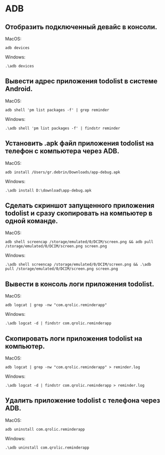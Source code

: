 # ADB

## Отобразить подключенный девайс в консоли.
 MacOS:    
 
    adb devices
 Windows: 
 
    .\adb devices

 ## Вывести адрес приложения todolist в системе Android.
  MacOS:  
  
    adb shell 'pm list packages -f' | grep reminder
  Windows: 
  
    .\adb shell 'pm list packages -f' | findstr reminder

 ## Установить .apk файл приложения todolist на телефон с компьютера через  ADB.
  MacOS:  
   
    adb install /Users/gr.debrin/Downloads/app-debug.apk 
  Windows: 
    
    .\adb install D:\download\app-debug.apk 
    
 ## Сделать скриншот запущенного приложения todolist и сразу скопировать на компьютер в одной команде.
  MacOS: 
  
    adb shell screencap /storage/emulated/0/DCIM/screen.png && adb pull /storage/emulated/0/DCIM/screen.png screen.png
  Windows: 
   
    .\adb shell screencap /storage/emulated/0/DCIM/screen.png && .\adb pull /storage/emulated/0/DCIM/screen.png screen.png

 ## Вывести в консоль логи приложения todolist.
  MacOS: 
    
    adb logcat | grep -nw "com.qrolic.reminderapp"
  Windows: 
  
    .\adb logcat -d | findstr com.qrolic.reminderapp

 ## Скопировать логи приложения todolist на компьютер.
  MacOS: 
    
    adb logcat | grep -nw "com.qrolic.reminderapp" > reminder.log
  Windows: 
    
    .\adb logcat -d | findstr com.qrolic.reminderapp > reminder.log

 ## Удалить приложение todolist с телефона через ADB.
  MacOS: 
    
    adb uninstall com.qrolic.reminderapp
  Windows: 
  
    .\adb uninstall com.qrolic.reminderapp

